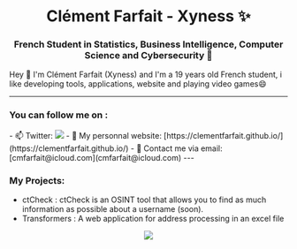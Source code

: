 <h1 align="center">Clément Farfait - Xyness ✨</h1>
<h3 align="center">French Student in Statistics, Business Intelligence, Computer Science and Cybersecurity 🔭</h3>

Hey 👋 I'm Clément Farfait (Xyness) and I'm a 19 years old French student, i like developing tools, applications, website and playing video games😄

---

<h3 align="left">You can follow me on :</h3>
- 📫 Twitter: <a href="https://twitter.com/intent/follow?screen_name=cmfarfait" title="Follow"><img src="https://img.shields.io/twitter/follow/cmfarfait?label=cmfarfait&style=social"></a>
- 📝 My personnal website: [https://clementfarfait.github.io/](https://clementfarfait.github.io/)
- 📩 Contact me via email: [cmfarfait@icloud.com](cmfarfait@icloud.com)
---

<h3 align="left">My Projects:</h3>

- ctCheck : ctCheck is an OSINT tool that allows you to find as much information as possible about a username (soon).
- Transformers : A web application for address processing in an excel file

<p align="center">
<img src="https://github-readme-stats.vercel.app/api?username=clementfarfait&show_icons=true&include_all_commits=true">
</p>
